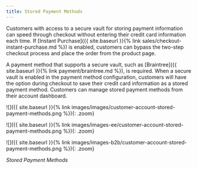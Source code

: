```yaml
---
title: Stored Payment Methods
---
```


Customers with access to a secure vault for storing payment information can speed through checkout without entering their credit card information each time. If [Instant Purchase]({{ site.baseurl }}{% link sales/checkout-instant-purchase.md %}) is enabled, customers can bypass the two-step checkout process and place the order from the product page.

A payment method that supports a secure vault, such as [Braintree]({{ site.baseurl }}{% link payment/braintree.md %}), is required. When a secure vault is enabled in the payment method configuration, customers will have the option during checkout to save their credit card information as a stored payment method. Customers can manage stored payment methods from their account dashboard.

<!--{% if "Default.CE Only" contains site.edition %}-->
![]({{ site.baseurl }}{% link images/images/customer-account-stored-payment-methods.png %}){: .zoom}
<!--{% endif %}-->
<!--{% if "Default.EE Only" contains site.edition %}-->
![]({{ site.baseurl }}{% link images/images-ee/customer-account-stored-payment-methods.png %}){: .zoom}
<!--{% endif %}-->
<!--{% if "Default.B2B Only" contains site.edition %}-->
![]({{ site.baseurl }}{% link images/images-b2b/customer-account-stored-payment-methods.png %}){: .zoom}
<!--{% endif %}-->
_Stored Payment Methods_
